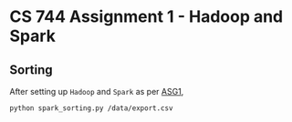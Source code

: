 # CS 744 Assignment 1 - Hadoop and Spark
## Sorting

After setting up `Hadoop` and `Spark` as per [ASG1](https://pages.cs.wisc.edu/~shivaram/cs744-fa21/assignment1.html),
```bash
python spark_sorting.py /data/export.csv
```

